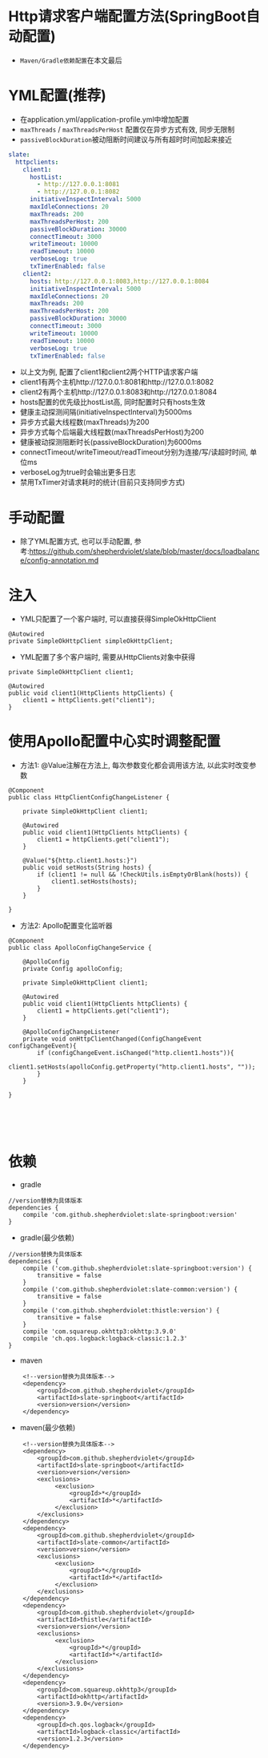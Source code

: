 # Http请求客户端配置方法(SpringBoot自动配置)

* `Maven/Gradle依赖配置`在本文最后

# YML配置(推荐)

* 在application.yml/application-profile.yml中增加配置
* `maxThreads` / `maxThreadsPerHost` 配置仅在异步方式有效, 同步无限制
* `passiveBlockDuration`被动阻断时间建议与所有超时时间加起来接近

```yaml
slate:
  httpclients:
    client1:
      hostList:
        - http://127.0.0.1:8081
        - http://127.0.0.1:8082
      initiativeInspectInterval: 5000
      maxIdleConnections: 20
      maxThreads: 200
      maxThreadsPerHost: 200
      passiveBlockDuration: 30000
      connectTimeout: 3000
      writeTimeout: 10000
      readTimeout: 10000
      verboseLog: true
      txTimerEnabled: false
    client2:
      hosts: http://127.0.0.1:8083,http://127.0.0.1:8084
      initiativeInspectInterval: 5000
      maxIdleConnections: 20
      maxThreads: 200
      maxThreadsPerHost: 200
      passiveBlockDuration: 30000
      connectTimeout: 3000
      writeTimeout: 10000
      readTimeout: 10000
      verboseLog: true
      txTimerEnabled: false
```

* 以上文为例, 配置了client1和client2两个HTTP请求客户端
* client1有两个主机http://127.0.0.1:8081和http://127.0.0.1:8082
* client2有两个主机http://127.0.0.1:8083和http://127.0.0.1:8084
* hosts配置的优先级比hostList高, 同时配置时只有hosts生效
* 健康主动探测间隔(initiativeInspectInterval)为5000ms
* 异步方式最大线程数(maxThreads)为200
* 异步方式每个后端最大线程数(maxThreadsPerHost)为200
* 健康被动探测阻断时长(passiveBlockDuration)为6000ms
* connectTimeout/writeTimeout/readTimeout分别为连接/写/读超时时间, 单位ms
* verboseLog为true时会输出更多日志
* 禁用TxTimer对请求耗时的统计(目前只支持同步方式)

# 手动配置

* 除了YML配置方式, 也可以手动配置, 参考:https://github.com/shepherdviolet/slate/blob/master/docs/loadbalance/config-annotation.md

# 注入

* YML只配置了一个客户端时, 可以直接获得SimpleOkHttpClient

```text
@Autowired
private SimpleOkHttpClient simpleOkHttpClient;
```

* YML配置了多个客户端时, 需要从HttpClients对象中获得

```text
private SimpleOkHttpClient client1;

@Autowired
public void client1(HttpClients httpClients) {
    client1 = httpClients.get("client1");
}
```

# 使用Apollo配置中心实时调整配置

* 方法1: @Value注解在方法上, 每次参数变化都会调用该方法, 以此实时改变参数

```text
@Component
public class HttpClientConfigChangeListener {

    private SimpleOkHttpClient client1;
    
    @Autowired
    public void client1(HttpClients httpClients) {
        client1 = httpClients.get("client1");
    }

    @Value("${http.client1.hosts:}")
    public void setHosts(String hosts) {
        if (client1 != null && !CheckUtils.isEmptyOrBlank(hosts)) {
            client1.setHosts(hosts);
        }
    }

}
```

* 方法2: Apollo配置变化监听器

```text
@Component
public class ApolloConfigChangeService {

    @ApolloConfig
    private Config apolloConfig;

    private SimpleOkHttpClient client1;
    
    @Autowired
    public void client1(HttpClients httpClients) {
        client1 = httpClients.get("client1");
    }

    @ApolloConfigChangeListener
    private void onHttpClientChanged(ConfigChangeEvent configChangeEvent){
        if (configChangeEvent.isChanged("http.client1.hosts")){
            client1.setHosts(apolloConfig.getProperty("http.client1.hosts", ""));
        }
    }

}
```

<br>
<br>
<br>

# 依赖

* gradle

```text
//version替换为具体版本
dependencies {
    compile 'com.github.shepherdviolet:slate-springboot:version'
}
```

* gradle(最少依赖)

```text
//version替换为具体版本
dependencies {
    compile ('com.github.shepherdviolet:slate-springboot:version') {
        transitive = false
    }
    compile ('com.github.shepherdviolet:slate-common:version') {
        transitive = false
    }
    compile ('com.github.shepherdviolet:thistle:version') {
        transitive = false
    }
    compile 'com.squareup.okhttp3:okhttp:3.9.0'
    compile 'ch.qos.logback:logback-classic:1.2.3'
}
```

* maven

```maven
    <!--version替换为具体版本-->
    <dependency>
        <groupId>com.github.shepherdviolet</groupId>
        <artifactId>slate-springboot</artifactId>
        <version>version</version>
    </dependency>
```

* maven(最少依赖)

```maven
    <!--version替换为具体版本-->
    <dependency>
        <groupId>com.github.shepherdviolet</groupId>
        <artifactId>slate-springboot</artifactId>
        <version>version</version>
        <exclusions>
             <exclusion>
                 <groupId>*</groupId>
                 <artifactId>*</artifactId>
             </exclusion>
        </exclusions>
    </dependency>
    <dependency>
        <groupId>com.github.shepherdviolet</groupId>
        <artifactId>slate-common</artifactId>
        <version>version</version>
        <exclusions>
             <exclusion>
                 <groupId>*</groupId>
                 <artifactId>*</artifactId>
             </exclusion>
        </exclusions>
    </dependency>
    <dependency>
        <groupId>com.github.shepherdviolet</groupId>
        <artifactId>thistle</artifactId>
        <version>version</version>
        <exclusions>
             <exclusion>
                 <groupId>*</groupId>
                 <artifactId>*</artifactId>
             </exclusion>
        </exclusions>
    </dependency>
    <dependency>
        <groupId>com.squareup.okhttp3</groupId>
        <artifactId>okhttp</artifactId>
        <version>3.9.0</version>
    </dependency>
    <dependency>
        <groupId>ch.qos.logback</groupId>
        <artifactId>logback-classic</artifactId>
        <version>1.2.3</version>
    </dependency>
```
